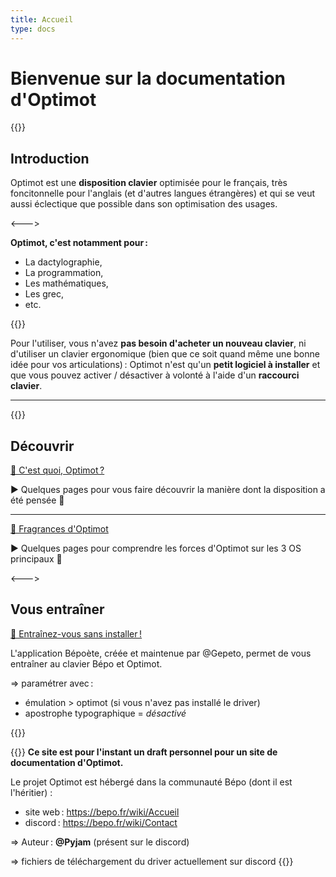 ```yaml
---
title: Accueil
type: docs
---
```


# Bienvenue sur la documentation d'Optimot


{{<columns>}}
## Introduction

Optimot est une **disposition clavier** optimisée pour le français, très foncitonnelle pour l'anglais (et d'autres langues étrangères) et qui se veut aussi éclectique que possible dans son optimisation des usages.

<--->

**Optimot, c'est notamment pour :**

* La dactylographie,
* La programmation,
* Les mathématiques,
* Les grec,
* etc.

{{</columns>}}

Pour l'utiliser, vous n'avez **pas besoin d'acheter un nouveau clavier**, ni d'utiliser un clavier ergonomique (bien que ce soit quand même une bonne idée pour vos articulations) : Optimot n'est qu'un **petit logiciel à installer** et que vous pouvez activer / désactiver à volonté à l'aide d'un **raccourci clavier**.

___

{{<columns>}}

## Découvrir

[📄 C'est quoi, Optimot ?](docs/documentation/comprendre_optimot/pourquoi_optimot)

► Quelques pages pour vous faire découvrir la manière dont la disposition a été pensée 🙂

___

[📄 Fragrances d'Optimot](docs/documentation/fragrances_optimot)

► Quelques pages pour comprendre les forces d'Optimot sur les 3 OS principaux 🙂

<--->

## Vous entraîner

[🔗 Entraînez-vous sans installer !](https://www.xn--bpote-6rae.fr/)

L'application Bépoète, créée et maintenue par @Gepeto, permet de vous entraîner au clavier Bépo et Optimot.

⇒ paramétrer avec :

- émulation > optimot (si vous n'avez pas installé le driver)
- apostrophe typographique = *désactivé*


{{</columns>}}


{{<hint info>}}
**Ce site est pour l'instant un draft personnel pour un site de documentation d'Optimot.**

Le projet Optimot est hébergé dans la communauté Bépo (dont il est l'héritier) :

- site web : https://bepo.fr/wiki/Accueil
- discord : https://bepo.fr/wiki/Contact

⇒ Auteur : **@Pyjam** (présent sur le discord)

⇒ fichiers de téléchargement du driver actuellement sur discord
{{</hint>}}